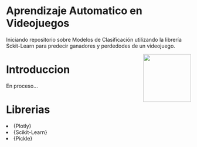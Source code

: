 # Aprendizaje Automatico en Videojuegos

Iniciando repositorio sobre Modelos de Clasificación utilizando la librería Sckit-Learn para predecir ganadores y perdedodes de un videojuego.


<p>
<a href="https://scikit-learn.org/" rel="nofollow"><img src="https://w7.pngwing.com/pngs/67/853/png-transparent-machine-learning-computer-icons-deep-learning-bright-brain-logo-miscellaneous-text-symmetry.png" align="right" width="130" style="max-width: 60%;"></a>
</p>

# Introduccion

En proceso...


# Librerias

<ui>
<li>
{Plotly}
</li>
<li>
{Scikit-Learn}
</li>
<li>
{Pickle}
</li>
</ui>
